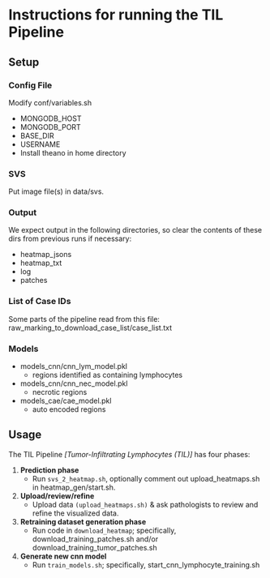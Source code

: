 # Instructions for running the TIL Pipeline


## Setup

### Config File
Modify conf/variables.sh

* MONGODB\_HOST
* MONGODB\_PORT
* BASE\_DIR
* USERNAME
* Install theano in home directory

### SVS
Put image file(s) in data/svs.


### Output
We expect output in the following directories, so clear the contents of these dirs from previous runs if necessary:

* heatmap\_jsons
* heatmap\_txt
* log
* patches


### List of Case IDs
Some parts of the pipeline read from this file:
raw\_marking\_to\_download\_case\_list/case\_list.txt


### Models
* models\_cnn/cnn\_lym\_model.pkl
	* regions identified as containing lymphocytes
* models\_cnn/cnn\_nec\_model.pkl 
	* necrotic regions
* models\_cae/cae\_model.pkl 
	* auto encoded regions


## Usage

The TIL Pipeline *[Tumor-Infiltrating Lymphocytes (TIL)]* has four phases:

1. **Prediction phase**
	* Run `svs_2_heatmap.sh`, optionally comment out upload\_heatmaps.sh in heatmap\_gen/start.sh.
2. **Upload/review/refine**
	* Upload data `(upload_heatmaps.sh)` & ask pathologists to review and refine the visualized data.
3. **Retraining dataset generation phase**
	* Run code in `download_heatmap`; specifically, download\_training\_patches.sh and/or download\_training\_tumor\_patches.sh
4. **Generate new cnn model**
	* Run `train_models.sh`; specifically, start\_cnn\_lymphocyte\_training.sh